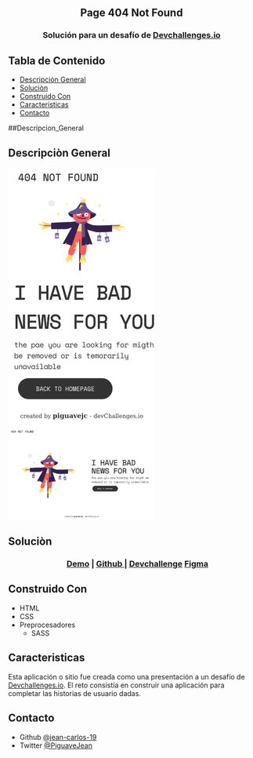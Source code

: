 <main>
<section>
    <h1 align="center"> Page 404 Not Found </h1>
</section>
 <section>
    <h3 align="center"> Solución para un desafío de <a href="https://devchallenges.io/">Devchallenges.io</a> </h3>

<section align="left">
     <h2> Tabla de Contenido </h2>
</section>
<nav>
    <ul>
        <li><a href="https://devchallenges.io/">Descripciòn General</a></li>
        <li><a href="https://devchallenges.io/">Soluciòn</a></li>
        <li><a href="https://devchallenges.io/">Construido Con</a></li>
        <li><a href="https://devchallenges.io/">Caracteristicas</a></li>
        <li><a href="https://devchallenges.io/">Contacto</a></li>    
    </ul>
</nav>

##Descripcion_General
<section >
    <section>
        <h2 > Descripciòn General </h2>
    </section>
    <section >
         <img align="center" width="300px" heigth="300px" src="./src/img/movil.png" alt="figura del sitio web en version movil">
         <img align="center"  width="300px" heigth="300px" src="./src/img/escritorio.png" alt="figura del sitio web en version escritorio">
    <section>
   
</section>

</section>
    <section >
    <h2> Soluciòn </h2>
    <nav>
        <ul align="center">
            <h3>
                <a href="https://jc-404-not-found.onrender.com/">Demo</a><span> | </span>
                <a href="https://github.com/jean-carlos-19/404">Github </a><span> | </span>
                <a href="https://devchallenges.io/solutions/jgfUUBEmeJBDfeRDMcZX">Devchallenge</a>
                <a href="https://www.figma.com/proto/QeKWLNhB13zDjJzqR22TKE/404-page-challenge?node-id=1%3A56&scaling=min-zoom&page-id=0%3A1">Figma<a>
            </h3>
        </ul>
    </nav>
</section>

<section >
    <section>
        <h2> Construido Con </h2>
    </section>
    <nav>
        <ul>
            <li>HTML</li>
            <li>CSS</li>
            <li>
                Preprocesadores
                <ul>
                    <li>SASS</li>
                </ul>
            </li>
        </ul>
    </nav>
</section>
<section >
    <h2> Caracteristicas </h2>
    <p>
        Esta aplicación o sitio fue creada como una presentación a un desafío de <a href="http://devchallenges.io" target="_blank">Devchallenges.io</a>. El reto consistía en construir una aplicación para completar las historias de usuario dadas.
    </p>
</section>
<section >
     <section>
        <h2> Contacto </h2>
    </section>
    <nav>
        <ul>
                <li>Github <a href="https://github.com/jean-carlos-19">@jean-carlos-19</a></li>
                <li>Twitter <a href="https://twitter.com/PiguaveJean">@PiguaveJean</a></li>
        </ul>
</nav>
</section>
</main>
